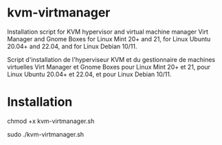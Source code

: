 # kvm-virtmanager
Installation script for KVM hypervisor and virtual machine manager Virt Manager and Gnome Boxes for Linux Mint 20+ and 21, for Linux Ubuntu 20.04+ and 22.04, and for Linux Debian 10/11.

Script d'installation de l'hyperviseur KVM et du gestionnaire de machines virtuelles Virt Manager et Gnome Boxes pour Linux Mint 20+ et 21, pour Linux Ubuntu 20.04+ et 22.04, et pour Linux Debian 10/11.

# Installation
chmod +x kvm-virtmanager.sh

sudo ./kvm-virtmanager.sh
